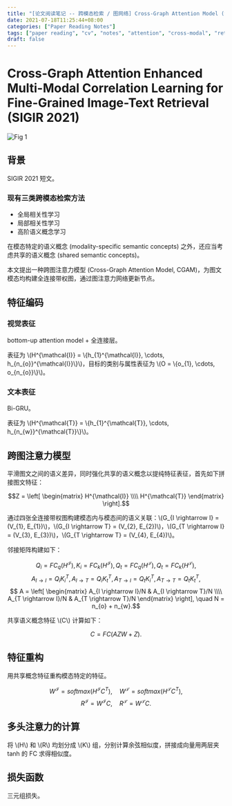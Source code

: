 ```yaml
---
title: "[论文阅读笔记 -- 跨模态检索 / 图网络] Cross-Graph Attention Model (SIGIR 2021)"
date: 2021-07-18T11:25:44+08:00
categories: ["Paper Reading Notes"]
tags: ["paper reading", "cv", "notes", "attention", "cross-modal", "retrieval", "graph", "GCN"]
draft: false
---
```


# Cross-Graph Attention Enhanced Multi-Modal Correlation Learning for Fine-Grained Image-Text Retrieval (SIGIR 2021)

![Fig 1](/images/2021/PRN53/1.png)

## 背景

SIGIR 2021 短文。  

### 现有三类跨模态检索方法
+ 全局相关性学习
+ 局部相关性学习
+ 高阶语义概念学习

在模态特定的语义概念 (modality-specific semantic concepts) 之外，还应当考虑共享的语义概念 (shared semantic concepts)。  

本文提出一种跨图注意力模型 (Cross-Graph Attention Model, CGAM)，为图文模态均构建全连接带权图，通过图注意力网络更新节点。  

## 特征编码

### 视觉表征

bottom-up attention model + 全连接层。  

表征为 \\(H^{\mathcal{I}} = \\{h_{1}^{\mathcal{I}}, \cdots, h_{n_{o}}^{\mathcal{I}}\\}\\)，目标的类别与属性表征为 \\(O = \\{o_{1}, \cdots, o_{n_{o}}\\}\\)。  

### 文本表征

Bi-GRU。  

表征为 \\(H^{\mathcal{T}} = \\{h_{1}^{\mathcal{T}}, \cdots, h_{n_{w}}^{\mathcal{T}}\\}\\)。  

## 跨图注意力模型

平滑图文之间的语义差异，同时强化共享的语义概念以提纯特征表征，首先如下拼接图文特征：  

$$Z = \left[ \begin{matrix} H^{\mathcal{I}} \\\\ H^{\mathcal{T}} \end{matrix} \right].$$  

通过四张全连接带权图构建模态内与模态间的语义关联：\\(G_{I \rightarrow I} = (V_{1}, E_{1})\\)，\\(G_{I \rightarrow T} = (V_{2}, E_{2})\\)，\\(G_{T \rightarrow I} = (V_{3}, E_{3})\\)，\\(G_{T \rightarrow T} = (V_{4}, E_{4})\\)。  

邻接矩阵构建如下：  

$$Q_{i} = FC_{q}(H^{\mathcal{I}}), K_{i} = FC_{k}(H^{\mathcal{I}}), Q_{t} = FC_{q}(H^{\mathcal{T}}), Q_{t} = FC_{k}(H^{\mathcal{T}}),$$
$$A_{I \rightarrow I} = Q_{i}K_{i}^T, A_{I \rightarrow T} = Q_{i}K_{t}^T, A_{T \rightarrow I} = Q_{t}K_{i}^T, A_{T \rightarrow T} = Q_{t}K_{t}^T,$$
$$ A = \left[ \begin{matrix} A_{I \rightarrow I}/N & A_{I \rightarrow T}/N \\\\ A_{T \rightarrow I}/N & A_{T \rightarrow T}/N \end{matrix} \right], \quad N = n_{o} + n_{w}.$$

共享语义概念特征 \\(C\\\) 计算如下：  

$$C = FC(AZW + Z).$$  

## 特征重构

用共享概念特征重构模态特定的特征。  

$$W^{\mathcal{I}} = softmax(H^{\mathcal{I}}C^T), \quad W^{\mathcal{T}} = softmax(H^{\mathcal{T}}C^T),$$
$$R^{\mathcal{I}} = W^{\mathcal{I}}C, \quad R^{\mathcal{T}} = W^{\mathcal{T}}C.$$  

## 多头注意力的计算

将 \\(H\\) 和 \\(R\\) 均划分成 \\(K\\) 组，分别计算余弦相似度，拼接成向量用两层夹 tanh 的 FC 求得相似度。  

## 损失函数

三元组损失。  

